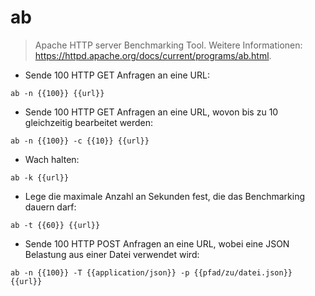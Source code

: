 # ab

> Apache HTTP server Benchmarking Tool.
> Weitere Informationen: <https://httpd.apache.org/docs/current/programs/ab.html>.

- Sende 100 HTTP GET Anfragen an eine URL:

`ab -n {{100}} {{url}}`

- Sende 100 HTTP GET Anfragen an eine URL, wovon bis zu 10 gleichzeitig bearbeitet werden:

`ab -n {{100}} -c {{10}} {{url}}`

- Wach halten:

`ab -k {{url}}`

- Lege die maximale Anzahl an Sekunden fest, die das Benchmarking dauern darf:

`ab -t {{60}} {{url}}`

- Sende 100 HTTP POST Anfragen an eine URL, wobei eine JSON Belastung aus einer Datei verwendet wird:

`ab -n {{100}} -T {{application/json}} -p {{pfad/zu/datei.json}} {{url}}`
